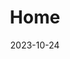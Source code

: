 ---
title: 'Home'
date: 2023-10-24
type: landing
design:
  background:
    image:
      # Add your image background to `assets/media/`.
      filename: bg-hue.svg
sections:
  - block: resume-biography
    content:
      # The user's folder name in content/authors/
      username: admin
    design:
      biography:
        style: 'text-align: justify; font-size: 0.8em;'
  - block: cta-button-list
    content:
      # Need a custom icon?
      # Add an SVG image to the `assets/media/icons/` folder and reference it in the `icon` field below
      buttons:
        - text: Read my latest paper on LLMs
          icon: academicons/arxiv
          url: https://arxiv.org/abs/2304.01852
        - text: Watch my new YouTube video to achieve 20x productivity
          icon: brands/youtube
          url: https://youtube.com
        - text: Connect with me on LinkedIn
          icon: brands/linkedin
          url: https://linkedin.com

  - block: collection
    content:
      id: section-1
      title: "Notifications"
      subtitle: ""
      text: ""
      count: 3
      offset: 0
      order: desc
      filters:
        folders:
          - about
          - experience
    design:
      view: custom_card
      columns: '3'

  - block: collection
    content:
      id: section-2
      title: card test2
      subtitle:
      text:
      count: 3
      offset: 0
      order: desc
      filters:
        folders:
          - about
          - experience
    design:
      view: community/custom_card
      columns: '2'

  - block: collection
    content:
      id: section-3
      title: card test3
      subtitle:
      text:
      count: 3
      offset: 0
      order: desc
      filters:
        folders:
          - about
          - experience
    design:
      view: community/custom_card
      columns: '2'
---